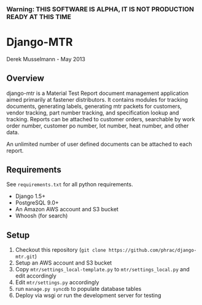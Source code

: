 ### Warning: THIS SOFTWARE IS ALPHA, IT IS NOT PRODUCTION READY AT THIS TIME

Django-MTR
==========
Derek Musselmann - May 2013

Overview
--------
django-mtr is a Material Test Report document management application aimed
primarily at fastener distributors. It contains modules for tracking documents,
generating labels, generating mtr packets for customers, vendor tracking, part
number tracking, and specification lookup and tracking. Reports can be attached
to customer orders, searchable by work order number, customer po number, lot
number, heat number, and other data.

An unlimited number of user defined documents can be attached to each report.

Requirements
------------
See ```requirements.txt``` for all python requirements.  

* Django 1.5+
* PostgreSQL 9.0+
* An Amazon AWS account and S3 bucket
* Whoosh (for search)

Setup
-----
1. Checkout this repository (```git clone https://github.com/phrac/django-mtr.git```)
2. Setup an AWS account and S3 bucket
3. Copy ```mtr/settings_local-template.py``` to ```mtr/settings_local.py``` and edit accordingly
4. Edit ```mtr/settings.py``` accordingly
5. run ```manage.py syncdb``` to populate database tables
6. Deploy via wsgi or run the development server for testing


